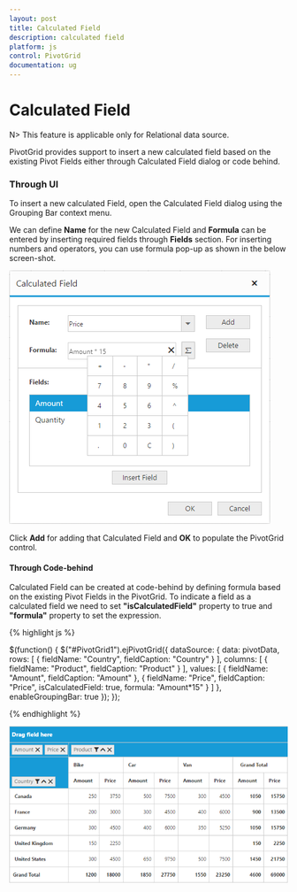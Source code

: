 ```yaml
---
layout: post
title: Calculated Field
description: calculated field
platform: js
control: PivotGrid
documentation: ug
---
```


# Calculated Field

N> This feature is applicable only for Relational data source.

PivotGrid provides support to insert a new calculated field based on the existing Pivot Fields either through Calculated Field dialog or code behind.

### Through UI
To insert a new calculated Field, open the Calculated Field dialog using the Grouping Bar context menu. 

We can define **Name** for the new Calculated Field and **Formula** can be entered by inserting required fields through **Fields** section. For inserting numbers and operators, you can use formula pop-up as shown in the below screen-shot.

![](Calculated-Field_images/Calculated-Field-Popup.png)

Click **Add** for adding that Calculated Field and **OK** to populate the PivotGrid control.

#### Through Code-behind

Calculated Field can be created at code-behind by defining formula based on the existing Pivot Fields in the PivotGrid. To indicate a field as a calculated field we need to set **"isCalculatedField"** property to true and **"formula"** property to set the expression.

{% highlight js %}

$(function() {
    $("#PivotGrid1").ejPivotGrid({
        dataSource: {
            data: pivotData,
            rows: [
                   {
                     fieldName: "Country",
                     fieldCaption: "Country"
                   }
                 ],
           columns: [
                      {
                       fieldName: "Product",
                       fieldCaption: "Product"
                      }
                  ],
            values: [
                  {
                    fieldName: "Amount",
                    fieldCaption: "Amount"
                  }, 
                   {
                    fieldName: "Price",
                    fieldCaption: "Price",
                    isCalculatedField: true,
                    formula: "Amount*15"
                 }
             ]
         }, 
         enableGroupingBar: true
    });
});

{% endhighlight %}

![](Calculated-Field_images/Calculated-Field1.png)
